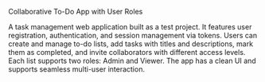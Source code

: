 Collaborative To-Do App with User Roles

A task management web application built as a test project. It features user registration, authentication, and session management via tokens. Users can create and manage to-do lists, add tasks with titles and descriptions, mark them as completed, and invite collaborators with different access levels. Each list supports two roles: Admin and Viewer. The app has a clean UI and supports seamless multi-user interaction.
